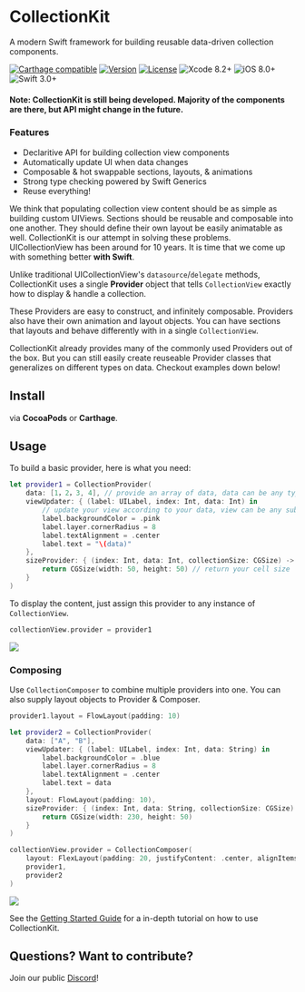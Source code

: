 # CollectionKit

A modern Swift framework for building reusable data-driven collection components.

[![Carthage compatible](https://img.shields.io/badge/Carthage-Compatible-brightgreen.svg?style=flat)](https://github.com/Carthage/Carthage)
[![Version](https://img.shields.io/cocoapods/v/CollectionKit.svg?style=flat)](http://cocoapods.org/pods/CollectionKit)
[![License](https://img.shields.io/cocoapods/l/CollectionKit.svg?style=flat)](https://github.com/SoySauceLab/CollectionKit/blob/master/LICENSE?raw=true)
![Xcode 8.2+](https://img.shields.io/badge/Xcode-8.2%2B-blue.svg)
![iOS 8.0+](https://img.shields.io/badge/iOS-8.0%2B-blue.svg)
![Swift 3.0+](https://img.shields.io/badge/Swift-3.0%2B-orange.svg)

#### Note: CollectionKit is still being developed. Majority of the components are there, but API might change in the future.

### Features

* Declaritive API for building collection view components
* Automatically update UI when data changes
* Composable & hot swappable sections, layouts, & animations
* Strong type checking powered by Swift Generics
* Reuse everything!

We think that populating collection view content should be as simple as building custom UIViews. Sections should be reusable and composable into one another. They should define their own layout be easily animatable as well. CollectionKit is our attempt in solving these problems. UICollectionView has been around for 10 years. It is time that we come up with something better **with Swift**.

Unlike traditional UICollectionView's `datasource`/`delegate` methods, CollectionKit uses a single **Provider** object that tells `CollectionView` exactly how to display & handle a collection.

These Providers are easy to construct, and infinitely composable. Providers also have their own animation and layout objects. You can have sections that layouts and behave differently with in a single `CollectionView`.

CollectionKit already provides many of the commonly used Providers out of the box. But you can still easily create reuseable Provider classes that generalizes on different types on data. Checkout examples down below!

## Install

via **CocoaPods** or **Carthage**.

## Usage

To build a basic provider, here is what you need:

```swift
let provider1 = CollectionProvider(
    data: [1，2，3, 4], // provide an array of data, data can be any type
    viewUpdater: { (label: UILabel, index: Int, data: Int) in
        // update your view according to your data, view can be any subclass of UIView
        label.backgroundColor = .pink
        label.layer.cornerRadius = 8
        label.textAlignment = .center
        label.text = "\(data)"
    },
    sizeProvider: { (index: Int, data: Int, collectionSize: CGSize) -> CGSize in
        return CGSize(width: 50, height: 50) // return your cell size
    }
)
```

To display the content, just assign this provider to any instance of `CollectionView`.

```swift
collectionView.provider = provider1
```

<img src="https://cdn.rawgit.com/SoySauceLab/CollectionKit/478c049/Resources/example1.svg" />

### Composing

Use `CollectionComposer` to combine multiple providers into one. You can also supply layout objects to Provider & Composer.

```swift
provider1.layout = FlowLayout(padding: 10)

let provider2 = CollectionProvider(
    data: ["A", "B"],
    viewUpdater: { (label: UILabel, index: Int, data: String) in
        label.backgroundColor = .blue
        label.layer.cornerRadius = 8
        label.textAlignment = .center
        label.text = data
    },
    layout: FlowLayout(padding: 10),
    sizeProvider: { (index: Int, data: String, collectionSize: CGSize) -> CGSize in
        return CGSize(width: 230, height: 50)
    }
)

collectionView.provider = CollectionComposer(
    layout: FlexLayout(padding: 20, justifyContent: .center, alignItems: .center),
    provider1,
    provider2
)
```

<img src="https://cdn.rawgit.com/SoySauceLab/CollectionKit/478c049/Resources/example2.svg" />


See the [Getting Started Guide]() for a in-depth tutorial on how to use CollectionKit.


## Questions? Want to contribute?

Join our public [Discord](https://discord.gg/e8VSaw4)!
